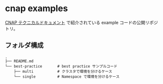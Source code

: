# cnap examples

[CNAP テクニカルドキュメント](https://sbopsv.github.io/cnap-tech-document/) で紹介されている example コードの公開リポジトリ。

## フォルダ構成

```
.
├── README.md
└── best-practice       # best practice サンプルコード
    ├── multi           # クラスタで環境を分けるケース
    └── single          # Namespace で環境を分けるケース
```
